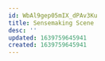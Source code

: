```yaml
---
id: WbAl9gep05mIX_dPAv3Ku
title: Sensemaking Scene
desc: ''
updated: 1639759645941
created: 1639759645941
---
```


